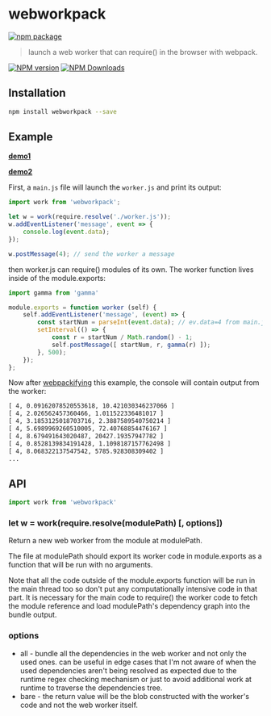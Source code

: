 # webworkpack

[![npm package](https://nodei.co/npm/webworkpack.png?downloads=true&downloadRank=true&stars=true)](https://www.npmjs.com/package/webworkpack)

> launch a web worker that can require() in the browser with webpack.

[![NPM version](https://img.shields.io/npm/v/webworkpack.svg?style=flat)](https://npmjs.org/package/webworkpack)
[![NPM Downloads](https://img.shields.io/npm/dm/webworkpack.svg?style=flat)](https://npmjs.org/package/webworkpack)

## Installation

```bash
npm install webworkpack --save
```

## Example

[**demo1**](examples/webworker)

[**demo2**](examples/webworker2)

First, a `main.js` file will launch the `worker.js` and print its output:

```js
import work from 'webworkpack';

let w = work(require.resolve('./worker.js'));
w.addEventListener('message', event => {
    console.log(event.data);
});

w.postMessage(4); // send the worker a message
```

then worker.js can require() modules of its own. The worker function lives inside of the module.exports:

```js
import gamma from 'gamma'

module.exports = function worker (self) {
    self.addEventListener('message', (event) => {
        const startNum = parseInt(event.data); // ev.data=4 from main.js
        setInterval(() => {
            const r = startNum / Math.random() - 1;
            self.postMessage([ startNum, r, gamma(r) ]);
        }, 500);
    });
};
```

Now after [webpackifying](https://webpack.github.io/) this example, the console will contain output from the worker:

```txt
[ 4, 0.09162078520553618, 10.421030346237066 ]
[ 4, 2.026562457360466, 1.011522336481017 ]
[ 4, 3.1853125018703716, 2.3887589540750214 ]
[ 4, 5.6989969260510005, 72.40768854476167 ]
[ 4, 8.679491643020487, 20427.19357947782 ]
[ 4, 0.8528139834191428, 1.1098187157762498 ]
[ 4, 8.068322137547542, 5785.928308309402 ]
...
```

## API

```js
import work from 'webworkpack'
```

### let w = work(require.resolve(modulePath) [, options])

Return a new web worker from the module at modulePath.

The file at modulePath should export its worker code in module.exports as a function that will be run with no arguments.

Note that all the code outside of the module.exports function will be run in the main thread too so don't put any computationally intensive code in that part. It is necessary for the main code to require() the worker code to fetch the module reference and load modulePath's dependency graph into the bundle output.

### options

* all - bundle all the dependencies in the web worker and not only the used ones. can be useful in edge cases that I'm not aware of when the used dependencies aren't being resolved as expected due to the runtime regex checking mechanism or just to avoid additional work at runtime to traverse the dependencies tree.
* bare - the return value will be the blob constructed with the worker's code and not the web worker itself.
 

